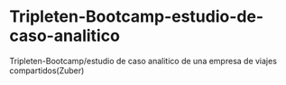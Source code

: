# Tripleten-Bootcamp-estudio-de-caso-analitico
Tripleten-Bootcamp/estudio de caso analitico de una empresa de viajes compartidos(Zuber)

